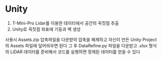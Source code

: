 # Unity

1. T-Mini-Pro Lidar를 이용한 데이터에서 공간의 꼭짓점 추출
2. Unity로 꼭짓점 좌표에 기둥과 벽 생성

사용시 Assets.zip 압축파일을 다운받아 압축을 해제하고 자신이 만든 Unity Project의 Assets 파일에 덮어씌우면 된다
그 후 DataRefine.py 파일을 다운받고 .xlsx 형식의 LiDAR 데이터를 준비해서 코드를 실행하면 정제된 데이터를 얻을 수 있다
